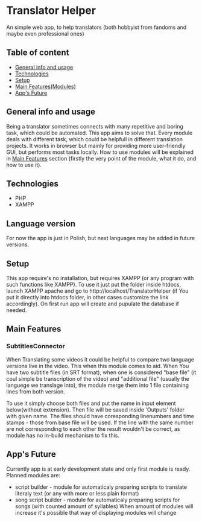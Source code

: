 # Translator Helper
An simple web app, to help translators (both hobbyist from fandoms and maybe even professional ones)

## Table of content
* [General info and usage](#General-info-and-usage)
* [Technologies](#Technologies)
* [Setup](#Setup)
* [Main Features(Modules)](#Main-Features)
* [App's Future](#App's-future)

## General info and usage
Being a translator sometimes connects with many repetitive and boring task, which could be automated. This app aims to solve that. Every module deals with different task, which could be helpfull in different translation projects. 
It works in browser but mainly for providing more user-friendly GUI, but performs most tasks locally. How to use modules will be explained in [Main Features](#Main-Features) section (firstly the very point of the module, what it do, and how to use it).

## Technologies
- PHP
- XAMPP

## Language version
For now the app is just in Polish, but next languages may be added in future versions.

## Setup
This app require's no installation, but requires XAMPP (or any program with such functions like XAMPP).
To use it just put the folder inside htdocs, launch XAMPP apache and go to http://localhost/TranslatorHelper (if You put it directly into htdocs folder, in other cases customize the link accordingly). On first run app will create and pupulate the database if needed.

## Main Features
### SubtitlesConnector
When Translating some videos it could be helpful to compare two language versions live in the video. 
This when this module comes to aid. When You have two subtitle files (in SRT format), when one is considered "base file" (it coul simple be transcription of the video) and "additional file" (usually the languege we translage into), the module merge them into 1 file containing lines from both version. 

To use it simply choose both files and put the name in input element below(without extension). Then file will be saved inside 'Outputs' folder with given name.
The files should have coresponding linenumbers and time stamps - those from base file will be used. If the line with the same number are not corresponding to each other the result wouldn't be correct, as module has no in-build mechanism to fix this. 

## App's Future
Currently app is at early development state and only first module is ready. 
Planned modules are:
- script builder - module for automaticaly preparing scripts to translate literaly text (or any with more or less plain format)
- song script builder - module for automaticaly preparing scripts for songs (with counted amount of syllables)
When amount of modules will increase it's possible that way of displaying modules will change